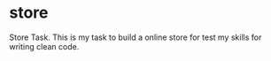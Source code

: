 # store
Store Task. This is my task to build a online store for test my skills for writing clean code.

